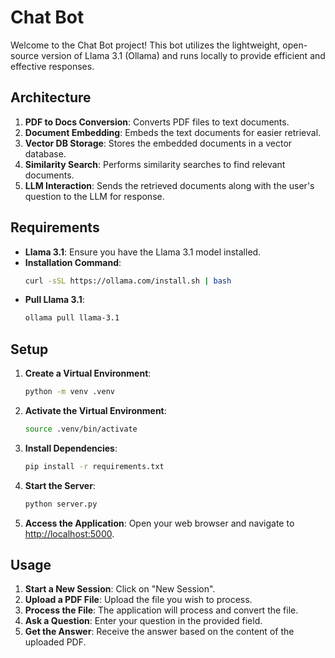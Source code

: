 # Chat Bot

Welcome to the Chat Bot project! This bot utilizes the lightweight, open-source version of Llama 3.1 (Ollama) and runs locally to provide efficient and effective responses.

## Architecture

1. **PDF to Docs Conversion**: Converts PDF files to text documents.
2. **Document Embedding**: Embeds the text documents for easier retrieval.
3. **Vector DB Storage**: Stores the embedded documents in a vector database.
4. **Similarity Search**: Performs similarity searches to find relevant documents.
5. **LLM Interaction**: Sends the retrieved documents along with the user's question to the LLM for response.

## Requirements

- **Llama 3.1**: Ensure you have the Llama 3.1 model installed.
- **Installation Command**:
  ```bash
  curl -sSL https://ollama.com/install.sh | bash
  ```
- **Pull Llama 3.1**:
  ```bash
  ollama pull llama-3.1
  ```

## Setup

1. **Create a Virtual Environment**:
   ```bash
   python -m venv .venv
   ```
2. **Activate the Virtual Environment**:
   ```bash
   source .venv/bin/activate
   ```
3. **Install Dependencies**:
   ```bash
   pip install -r requirements.txt
   ```
4. **Start the Server**:
   ```bash
   python server.py
   ```
5. **Access the Application**: Open your web browser and navigate to [http://localhost:5000](http://localhost:5000).

## Usage

1. **Start a New Session**: Click on "New Session".
2. **Upload a PDF File**: Upload the file you wish to process.
3. **Process the File**: The application will process and convert the file.
4. **Ask a Question**: Enter your question in the provided field.
5. **Get the Answer**: Receive the answer based on the content of the uploaded PDF.
